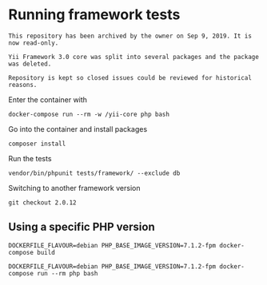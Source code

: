# Running framework tests

```Info
This repository has been archived by the owner on Sep 9, 2019. It is now read-only.

Yii Framework 3.0 core was split into several packages and the package was deleted.

Repository is kept so closed issues could be reviewed for historical reasons.
```

Enter the container with

```shell
docker-compose run --rm -w /yii-core php bash
```

Go into the container and install packages

```shell
composer install
```

Run the tests

```shell
vendor/bin/phpunit tests/framework/ --exclude db
```

Switching to another framework version

```shell
git checkout 2.0.12
```

## Using a specific PHP version

```shell
DOCKERFILE_FLAVOUR=debian PHP_BASE_IMAGE_VERSION=7.1.2-fpm docker-compose build

DOCKERFILE_FLAVOUR=debian PHP_BASE_IMAGE_VERSION=7.1.2-fpm docker-compose run --rm php bash
```
